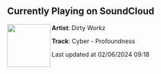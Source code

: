 ## Currently Playing on SoundCloud

[<img align="left" width="100" src="https://i1.sndcdn.com/artworks-ZokidwNdcaKR3YP7-3wIAFA-t500x500.jpg">](https://soundcloud.com/dirtyworkzofficial/cyber-profoundness)

**Artist**: Dirty Workz 

**Track**: Cyber - Profoundness

Last updated at 02/06/2024 09:18
